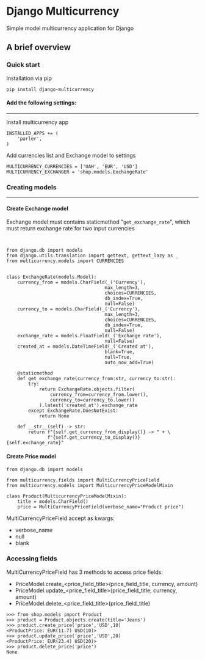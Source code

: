 # Django Multicurrency

Simple model multicurrency application for Django


## A brief overview

### Quick start

Installation via pip

```
pip install django-multicurrency
```

#### Add the following settings:

---

Install multicurrency app

```
INSTALLED_APPS += (
    'parler',
)
```

Add currencies list and Exchange model to settings

```
MULTICURRENCY_CURRENCIES = ['UAH', 'EUR', 'USD']
MULTICURRENCY_EXCHANGER = 'shop.models.ExchangeRate'
```

### Creating models

---

#### Create Exchange model

Exchange model must contains staticmethod "`get_exchange_rate`", which must return exchange rate for two input currencies

```


from django.db import models
from django.utils.translation import gettext, gettext_lazy as _
from multicurrency.models import CURRENCIES


class ExchangeRate(models.Model):
    currency_from = models.CharField(_('Currency'),
                                    max_length=3,
                                    choices=CURRENCIES,
                                    db_index=True,
                                    null=False)
    currency_to = models.CharField(_('Currency'),
                                    max_length=3,
                                    choices=CURRENCIES,
                                    db_index=True,
                                    null=False)
    exchange_rate = models.FloatField(_('Exchange rate'),
                                    null=False)
    created_at = models.DateTimeField(_('Created at'),
                                    blank=True,
                                    null=True,
                                    auto_now_add=True)

    @staticmethod
    def get_exchange_rate(currency_from:str, currency_to:str):
        try:
            return ExchangeRate.objects.filter(
                currency_from=currency_from.lower(),
                currency_to=currency_to.lower()
            ).latest('created_at').exchange_rate
        except ExchangeRate.DoesNotExist:
            return None

    def __str__(self) -> str:
        return f"{self.get_currency_from_display()} -> " + \
               f"{self.get_currency_to_display()} {self.exchange_rate}"
```


#### Create Price model

```
from django.db import models

from multicurrency.fields import MultiCurrencyPriceField
from multicurrency.models import MulticurrencyPriceModelMixin

class Product(MulticurrencyPriceModelMixin):
    title = models.CharField()
    price = MultiCurrencyPriceField(verbose_name="Product price")
```

MultiCurrencyPriceField accept as kwargs:

* verbose_name
* null
* blank


### Accessing fields

MultiCurrencyPriceField has 3 methods to access price fields:

* PriceModel.create_<price_field_title>(price_field_title, currency, amount)
* PriceModel.update_<price_field_title>(price_field_title, currency, amount)
* PriceModel.delete_<price_field_title>(price_field_title)

```
>>> from shop.models import Product
>>> product = Product.objects.create(title='Jeans')
>>> product.create_price('price','USD',10)
<ProductPrice: EUR(11.7) USD(10)>
>>> product.update_price('price','USD',20)
<ProductPrice: EUR(23.4) USD(20)>
>>> product.delete_price('price')
None
```
